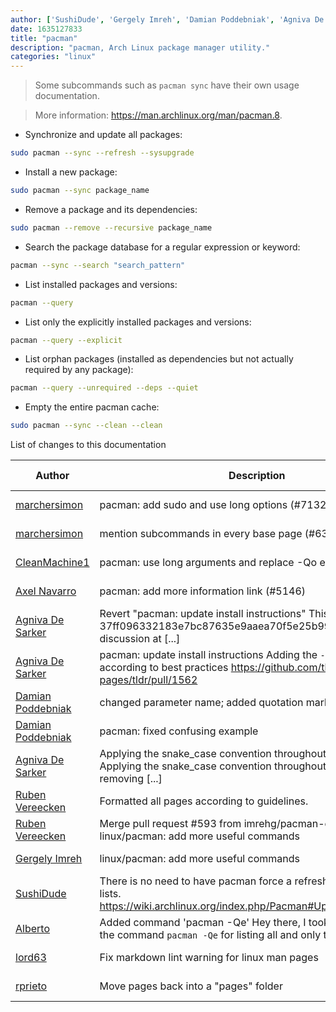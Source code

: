 ```yaml
---
author: ['SushiDude', 'Gergely Imreh', 'Damian Poddebniak', 'Agniva De Sarker', 'rprieto', 'Axel Navarro', 'Alberto', 'lord63', 'Ruben Vereecken', 'CleanMachine1', 'marchersimon']
date: 1635127833
title: "pacman"
description: "pacman, Arch Linux package manager utility."
categories: "linux"
---
```

> Some subcommands such as `pacman sync` have their own usage documentation.

> More information: <https://man.archlinux.org/man/pacman.8>.

- Synchronize and update all packages:

```bash
sudo pacman --sync --refresh --sysupgrade
```

- Install a new package:

```bash
sudo pacman --sync package_name
```

- Remove a package and its dependencies:

```bash
sudo pacman --remove --recursive package_name
```

- Search the package database for a regular expression or keyword:

```bash
pacman --sync --search "search_pattern"
```

- List installed packages and versions:

```bash
pacman --query
```

- List only the explicitly installed packages and versions:

```bash
pacman --query --explicit
```

- List orphan packages (installed as dependencies but not actually required by any package):

```bash
pacman --query --unrequired --deps --quiet
```

- Empty the entire pacman cache:

```bash
sudo pacman --sync --clean --clean
```
List of changes to this documentation


Author | Description | ISO 8601 Date | GitHub link
------|-----|-----|-----
[marchersimon](mailto:50295997+marchersimon@users.noreply.github.com) | pacman: add sudo and use long options (#7132) | 2021-10-25T04:10:33 | [c9b534415099](https://github.com/tldr-pages/tldr/commit/c9b534415099cd2931eaf120938f201240c521a8)
[marchersimon](mailto:50295997+marchersimon@users.noreply.github.com) | mention subcommands in every base page (#6383) | 2021-09-13T10:21:21 | [bd677b8b4826](https://github.com/tldr-pages/tldr/commit/bd677b8b48260e301fb99fea794f4dc1458d1562)
[CleanMachine1](mailto:78213164+CleanMachine1@users.noreply.github.com) | pacman: use long arguments and replace -Qo example (#6083) | 2021-06-07T22:26:05 | [0314a1240935](https://github.com/tldr-pages/tldr/commit/0314a124093567a8a9c7184dacbd79904d0e8d17)
[Axel Navarro](mailto:navarroaxel@gmail.com) | pacman: add more information link (#5146) | 2021-01-19T15:40:16 | [dbb0e9ef9767](https://github.com/tldr-pages/tldr/commit/dbb0e9ef97671aff87d987e2e67dce8f19d6668a)
[Agniva De Sarker](mailto:agnivade@yahoo.co.in) | Revert "pacman: update install instructions" This reverts commit 37ff096332183e7bc87635e9aaea70f5e25b9936. See discussion at [...] | 2017-11-27T18:23:52 | [e5d314aeebbc](https://github.com/tldr-pages/tldr/commit/e5d314aeebbc49cc910b42015fac78ad3c3e070b)
[Agniva De Sarker](mailto:agnivade@yahoo.co.in) | pacman: update install instructions Adding the `-u` flaf to install according to best practices https://github.com/tldr-pages/tldr/pull/1562 | 2017-10-30T05:24:50 | [37ff09633218](https://github.com/tldr-pages/tldr/commit/37ff096332183e7bc87635e9aaea70f5e25b9936)
[Damian Poddebniak](mailto:damian.poddebniak@fh-muenster.de) | changed parameter name; added quotation marks; | 2017-01-02T18:05:59 | [8d269894a2ad](https://github.com/tldr-pages/tldr/commit/8d269894a2adc00be4219bf0a89f0acb9baa2069)
[Damian Poddebniak](mailto:damian.poddebniak@fh-muenster.de) | pacman: fixed confusing example | 2017-01-02T18:05:59 | [8e483877578c](https://github.com/tldr-pages/tldr/commit/8e483877578c5f1481e101fc490b302f80559f68)
[Agniva De Sarker](mailto:agnivade@yahoo.co.in) | Applying the snake_case convention throughout the repo (#967) * Applying the snake_case convention throughout the repo - Also removing [...] | 2016-07-22T22:24:06 | [3da76e4150b8](https://github.com/tldr-pages/tldr/commit/3da76e4150b8631fd74aabfcc953cc23731b6bb8)
[Ruben Vereecken](mailto:rubenvereecken@gmail.com) | Formatted all pages according to guidelines. | 2016-01-08T09:38:59 | [066582e8eab5](https://github.com/tldr-pages/tldr/commit/066582e8eab57bce9861cc8d379e158d61f1cc95)
[Ruben Vereecken](mailto:rubenvereecken@gmail.com) | Merge pull request #593 from imrehg/pacman-extra linux/pacman: add more useful commands | 2016-01-05T16:02:37 | [bc367687e385](https://github.com/tldr-pages/tldr/commit/bc367687e385b276f40cd481a749c18c67ee545c)
[Gergely Imreh](mailto:imrehg@gmail.com) | linux/pacman: add more useful commands | 2016-01-05T03:21:03 | [f87170536f9b](https://github.com/tldr-pages/tldr/commit/f87170536f9b44e397137a9f8fd8341a68aa8402)
[SushiDude](mailto:sushidudeteam@gmail.com) | There is no need to have pacman force a refresh of all package lists. https://wiki.archlinux.org/index.php/Pacman#Upgrading_packages | 2015-12-29T15:47:46 | [b590b10dbd9f](https://github.com/tldr-pages/tldr/commit/b590b10dbd9f6ddf03665a94649e3692e456ff47)
[Alberto](mailto:oalbe@users.noreply.github.com) | Added command 'pacman -Qe' Hey there, I took the liberty to add the command `pacman -Qe` for listing all and only the explicitly [...] | 2015-12-29T12:20:11 | [8528cbb0d55e](https://github.com/tldr-pages/tldr/commit/8528cbb0d55e8566e1d3bb0afdc8a42a68b85290)
[lord63](mailto:lord63.j@gmail.com) | Fix markdown lint warning for linux man pages | 2015-10-22T09:00:05 | [1d2d523b2138](https://github.com/tldr-pages/tldr/commit/1d2d523b21388c959e70b5037641b57b9e50a39a)
[rprieto](mailto:choicesmade@gmail.com) | Move pages back into a "pages" folder | 2014-03-04T13:28:29 | [f00bf64426a7](https://github.com/tldr-pages/tldr/commit/f00bf64426a792ee3aac792f9c0aec3f8b1eaa7d)

